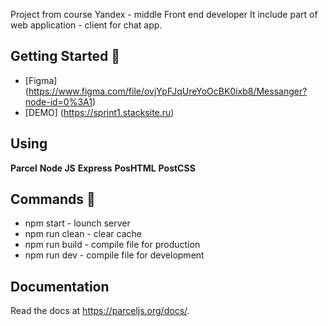 Project from course Yandex - middle Front end developer
It include part of web application - client for chat app. 

## Getting Started 🚀

* [Figma] (https://www.figma.com/file/ovjYpFJqUreYoOcBK0ixb8/Messanger?node-id=0%3A1) 
* [DEMO] (https://sprint1.stacksite.ru)

## Using 

**Parcel** **Node JS** **Express** **PosHTML** **PostCSS**

## Commands 💬

* npm start - lounch server
* npm run clean - clear cache
* npm run build - compile file for production
* npm run dev - compile file for development


## Documentation

Read the docs at https://parceljs.org/docs/.

